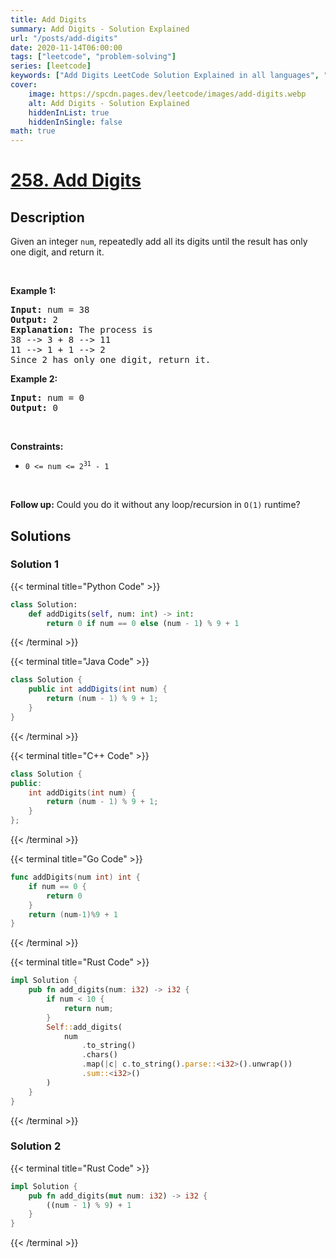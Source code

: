 ```yaml
---
title: Add Digits
summary: Add Digits - Solution Explained
url: "/posts/add-digits"
date: 2020-11-14T06:00:00
tags: ["leetcode", "problem-solving"]
series: [leetcode]
keywords: ["Add Digits LeetCode Solution Explained in all languages", "258", "leetcode question 258", "Add Digits", "LeetCode", "leetcode solution in Python3 C++ Java Go PHP Ruby Swift TypeScript Rust C# JavaScript C", "GeeksforGeeks", "InterviewBit", "Coding Ninjas", "HackerRank", "HackerEarth", "CodeChef", "TopCoder", "AlgoExpert", "freeCodeCamp", "Codeforces", "GitHub", "AtCoder", "Samir Paul"]
cover:
    image: https://spcdn.pages.dev/leetcode/images/add-digits.webp
    alt: Add Digits - Solution Explained
    hiddenInList: true
    hiddenInSingle: false
math: true
---
```



# [258. Add Digits](https://leetcode.com/problems/add-digits)


## Description

<p>Given an integer <code>num</code>, repeatedly add all its digits until the result has only one digit, and return it.</p>

<p>&nbsp;</p>
<p><strong class="example">Example 1:</strong></p>

<pre>
<strong>Input:</strong> num = 38
<strong>Output:</strong> 2
<strong>Explanation:</strong> The process is
38 --&gt; 3 + 8 --&gt; 11
11 --&gt; 1 + 1 --&gt; 2 
Since 2 has only one digit, return it.
</pre>

<p><strong class="example">Example 2:</strong></p>

<pre>
<strong>Input:</strong> num = 0
<strong>Output:</strong> 0
</pre>

<p>&nbsp;</p>
<p><strong>Constraints:</strong></p>

<ul>
	<li><code>0 &lt;= num &lt;= 2<sup>31</sup> - 1</code></li>
</ul>

<p>&nbsp;</p>
<p><strong>Follow up:</strong> Could you do it without any loop/recursion in <code>O(1)</code> runtime?</p>

## Solutions

### Solution 1

<!-- tabs:start -->

{{< terminal title="Python Code" >}}
```python
class Solution:
    def addDigits(self, num: int) -> int:
        return 0 if num == 0 else (num - 1) % 9 + 1
```
{{< /terminal >}}

{{< terminal title="Java Code" >}}
```java
class Solution {
    public int addDigits(int num) {
        return (num - 1) % 9 + 1;
    }
}
```
{{< /terminal >}}

{{< terminal title="C++ Code" >}}
```cpp
class Solution {
public:
    int addDigits(int num) {
        return (num - 1) % 9 + 1;
    }
};
```
{{< /terminal >}}

{{< terminal title="Go Code" >}}
```go
func addDigits(num int) int {
	if num == 0 {
		return 0
	}
	return (num-1)%9 + 1
}
```
{{< /terminal >}}

{{< terminal title="Rust Code" >}}
```rust
impl Solution {
    pub fn add_digits(num: i32) -> i32 {
        if num < 10 {
            return num;
        }
        Self::add_digits(
            num
                .to_string()
                .chars()
                .map(|c| c.to_string().parse::<i32>().unwrap())
                .sum::<i32>()
        )
    }
}
```
{{< /terminal >}}

<!-- tabs:end -->

### Solution 2

<!-- tabs:start -->

{{< terminal title="Rust Code" >}}
```rust
impl Solution {
    pub fn add_digits(mut num: i32) -> i32 {
        ((num - 1) % 9) + 1
    }
}
```
{{< /terminal >}}

<!-- tabs:end -->

<!-- end -->
